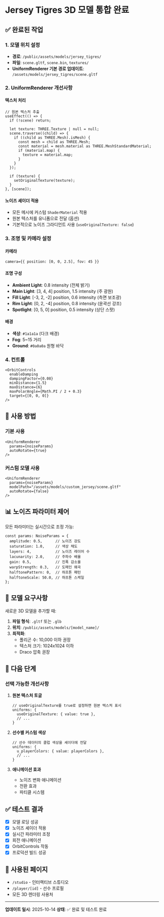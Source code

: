 # Jersey Tigres 3D 모델 통합 완료

## ✅ 완료된 작업

### 1. 모델 위치 설정
- **경로**: `/public/assets/models/jersey_tigres/`
- **파일**: `scene.gltf`, `scene.bin`, `textures/`
- **UniformRenderer 기본 경로 업데이트**: `/assets/models/jersey_tigres/scene.gltf`

### 2. UniformRenderer 개선사항

#### 텍스처 처리
```tsx
// 원본 텍스처 추출
useEffect(() => {
  if (!scene) return;
  
  let texture: THREE.Texture | null = null;
  scene.traverse((child) => {
    if ((child as THREE.Mesh).isMesh) {
      const mesh = child as THREE.Mesh;
      const material = mesh.material as THREE.MeshStandardMaterial;
      if (material.map) {
        texture = material.map;
      }
    }
  });
  
  if (texture) {
    setOriginalTexture(texture);
  }
}, [scene]);
```

#### 노이즈 셰이더 적용
- 모든 메시에 커스텀 `ShaderMaterial` 적용
- 원본 텍스처를 유니폼으로 전달 (옵션)
- 기본적으로 노이즈 그라디언트 사용 (`useOriginalTexture: false`)

### 3. 조명 및 카메라 설정

#### 카메라
```tsx
camera={{ position: [0, 0, 2.5], fov: 45 }}
```

#### 조명 구성
- **Ambient Light**: 0.8 intensity (전체 밝기)
- **Main Light**: [3, 4, 4] position, 1.5 intensity (주 광원)
- **Fill Light**: [-3, 2, -2] position, 0.6 intensity (측면 보조광)
- **Rim Light**: [0, 2, -4] position, 0.8 intensity (윤곽선 강조)
- **Spotlight**: [0, 5, 0] position, 0.5 intensity (상단 스팟)

#### 배경
- **색상**: `#1a1a1a` (다크 배경)
- **Fog**: 5~15 거리
- **Ground**: `#0a0a0a` 원형 바닥

### 4. 컨트롤
```tsx
<OrbitControls
  enableDamping
  dampingFactor={0.08}
  minDistance={1.5}
  maxDistance={6}
  maxPolarAngle={Math.PI / 2 + 0.3}
  target={[0, 0, 0]}
/>
```

## 🎨 사용 방법

### 기본 사용
```tsx
<UniformRenderer
  params={noiseParams}
  autoRotate={true}
/>
```

### 커스텀 모델 사용
```tsx
<UniformRenderer
  params={noiseParams}
  modelPath="/assets/models/custom_jersey/scene.gltf"
  autoRotate={false}
/>
```

## 📊 노이즈 파라미터 제어

모든 파라미터는 실시간으로 조정 가능:

```tsx
const params: NoiseParams = {
  amplitude: 0.5,      // 노이즈 강도
  saturation: 1.0,     // 색상 채도
  layers: 4,           // 노이즈 레이어 수
  lacunarity: 2.0,     // 주파수 배율
  gain: 0.5,           // 진폭 감소율
  warpStrength: 0.3,   // 도메인 왜곡
  halftonePattern: 0,  // 하프톤 패턴
  halftoneScale: 50.0, // 하프톤 스케일
};
```

## 🔧 모델 요구사항

새로운 3D 모델을 추가할 때:

1. **파일 형식**: `.gltf` 또는 `.glb`
2. **위치**: `/public/assets/models/[model_name]/`
3. **최적화**:
   - 폴리곤 수: 10,000 이하 권장
   - 텍스처 크기: 1024x1024 이하
   - Draco 압축 권장

## 🎯 다음 단계

### 선택 가능한 개선사항

1. **원본 텍스처 토글**
   ```tsx
   // useOriginalTexture를 true로 설정하면 원본 텍스처 표시
   uniforms: {
     useOriginalTexture: { value: true },
     // ...
   }
   ```

2. **선수별 커스텀 색상**
   ```tsx
   // 선수 데이터의 클럽 색상을 셰이더에 전달
   uniforms: {
     u_playerColors: { value: playerColors },
     // ...
   }
   ```

3. **애니메이션 효과**
   - 노이즈 변화 애니메이션
   - 전환 효과
   - 파티클 시스템

## ✅ 테스트 결과

- [x] 모델 로딩 성공
- [x] 노이즈 셰이더 적용
- [x] 실시간 파라미터 조정
- [x] 회전 애니메이션
- [x] OrbitControls 작동
- [x] 프로덕션 빌드 성공

## 📝 사용된 페이지

- `/studio` - 인터랙티브 스튜디오
- `/player/[id]` - 선수 프로필
- 모든 3D 렌더링 사용처

---

**업데이트 일시**: 2025-10-14
**상태**: ✅ 완료 및 테스트 완료

